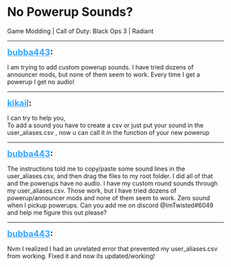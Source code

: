 # No Powerup Sounds?
Game Modding | Call of Duty: Black Ops 3 | Radiant

---
<strong style="font-size: 1.4em;"><span style="text-decoration: underline;text-decoration-color: #34a7f9;"><span style="color:#34a7f9;">bubba443</span></span>:</strong>

<p>I am trying to add custom powerup sounds. I have tried dozens of announcer mods, but none of them seem to work. Every time I get a powerup I get no audio!</p>

---
<strong style="font-size: 1.4em;"><span style="text-decoration: underline;text-decoration-color: #34a7f9;"><span style="color:#34a7f9;">kikail</span></span>:</strong>

<p>I can try to help you,<br />To add a sound you have to create a csv or just put your sound in the user_aliases.csv , now u can call it in the function of your new powerup</p>

---
<strong style="font-size: 1.4em;"><span style="text-decoration: underline;text-decoration-color: #34a7f9;"><span style="color:#34a7f9;">bubba443</span></span>:</strong>

<p>The instructions told me to copy/paste some sound lines in the user_aliases.csv, and then drag the files to my root folder. I did all of that and the powerups have no audio. I have my custom round sounds through my user_aliases.csv. Those work, but I have tried dozens of powerup/announcer mods and none of them seem to work. Zero sound when I pickup powerups. Can you add me on discord @ImTwisted#6049 and help me figure this out please?</p>

---
<strong style="font-size: 1.4em;"><span style="text-decoration: underline;text-decoration-color: #34a7f9;"><span style="color:#34a7f9;">bubba443</span></span>:</strong>

<p>Nvm I realized I had an unrelated error that prevented my user_aliases.csv from working. Fixed it and now its updated/working!</p>
